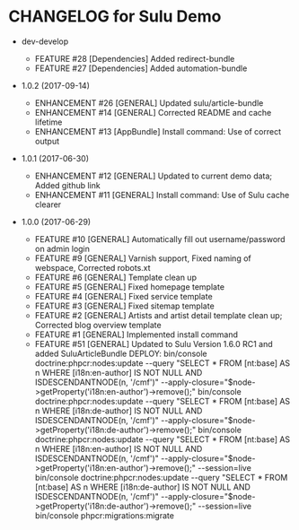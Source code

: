 CHANGELOG for Sulu Demo
=======================

* dev-develop
    * FEATURE     #28 [Dependencies] Added redirect-bundle 
    * FEATURE     #27 [Dependencies] Added automation-bundle

* 1.0.2 (2017-09-14)
    * ENHANCEMENT #26 [GENERAL]   Updated sulu/article-bundle
    * ENHANCEMENT #14 [GENERAL]   Corrected README and cache lifetime
    * ENHANCEMENT #13 [AppBundle] Install command: Use of correct output

* 1.0.1 (2017-06-30)
    * ENHANCEMENT #12 [GENERAL] Updated to current demo data; Added github link
    * ENHANCEMENT #11 [GENERAL] Install command: Use of Sulu cache clearer

* 1.0.0 (2017-06-29)
    * FEATURE #10 [GENERAL] Automatically fill out username/password on admin login
    * FEATURE #9  [GENERAL] Varnish support, Fixed naming of webspace, Corrected robots.xt
    * FEATURE #6  [GENERAL] Template clean up
    * FEATURE #5  [GENERAL] Fixed homepage template
    * FEATURE #4  [GENERAL] Fixed service template
    * FEATURE #3  [GENERAL] Fixed sitemap template
    * FEATURE #2  [GENERAL] Artists and artist detail template clean up; Corrected blog overview template
    * FEATURE #1  [GENERAL] Implemented install command
    * FEATURE #51 [GENERAL] Updated to Sulu Version 1.6.0 RC1 and added SuluArticleBundle
        DEPLOY:
            bin/console doctrine:phpcr:nodes:update --query "SELECT * FROM [nt:base] AS n WHERE [i18n:en-author] IS NOT NULL AND ISDESCENDANTNODE(n, '/cmf')" --apply-closure="\$node->getProperty('i18n:en-author')->remove();"
            bin/console doctrine:phpcr:nodes:update --query "SELECT * FROM [nt:base] AS n WHERE [i18n:de-author] IS NOT NULL AND ISDESCENDANTNODE(n, '/cmf')" --apply-closure="\$node->getProperty('i18n:de-author')->remove();"
            bin/console doctrine:phpcr:nodes:update --query "SELECT * FROM [nt:base] AS n WHERE [i18n:en-author] IS NOT NULL AND ISDESCENDANTNODE(n, '/cmf')" --apply-closure="\$node->getProperty('i18n:en-author')->remove();" --session=live
            bin/console doctrine:phpcr:nodes:update --query "SELECT * FROM [nt:base] AS n WHERE [i18n:de-author] IS NOT NULL AND ISDESCENDANTNODE(n, '/cmf')" --apply-closure="\$node->getProperty('i18n:de-author')->remove();" --session=live
            bin/console phpcr:migrations:migrate
